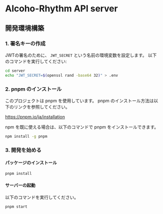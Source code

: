 # Alcoho-Rhythm API server

## 開発環境構築

### 1. 署名キーの作成

JWTの署名のために、 `JWT_SECRET` という名前の環境変数を設定します。
以下のコマンドを実行してください:

```bash
cd server
echo "JWT_SECRET=$(openssl rand -base64 32)" > .env
```

### 2. pnpm のインストール

このプロジェクトは pnpm を使用しています。
pnpm のインストール方法は以下のリンクを参照してください。

<https://pnpm.io/ja/installation>

npm を既に使える場合は、以下のコマンドで pnpm をインストールできます。

```bash
npm install -g pnpm
```

### 3. 開発を始める

#### パッケージのインストール

```bash
pnpm install
```

#### サーバーの起動

以下のコマンドを実行してください。

```bash
pnpm start
```
